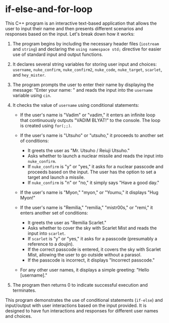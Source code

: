 # if-else-and-for-loop

This C++ program is an interactive text-based application that allows the user to input their name and then presents different scenarios and responses based on the input. Let's break down how it works:

1. The program begins by including the necessary header files (`iostream` and `string`) and declaring the `using namespace std;` directive for easier use of standard input and output functions.

2. It declares several string variables for storing user input and choices: `username`, `nuke_confirm`, `nuke_confirm2`, `nuke_code`, `nuke_target`, `scarlet`, and `hey_mister`.

3. The program prompts the user to enter their name by displaying the message: "Enter your name: " and reads the input into the `username` variable using `cin`.

4. It checks the value of `username` using conditional statements:

   - If the user's name is "Vadim" or "vadim," it enters an infinite loop that continuously outputs "VADIM BLYAT!" to the console. The loop is created using `for(;;)`.

   - If the user's name is "Utsuho" or "utsuho," it proceeds to another set of conditions:
     - It greets the user as "Mr. Utsuho / Reiuji Utsuho."
     - Asks whether to launch a nuclear missile and reads the input into `nuke_confirm`.
     - If `nuke_confirm` is "y" or "yes," it asks for a nuclear passcode and proceeds based on the input. The user has the option to set a target and launch a missile.
     - If `nuke_confirm` is "n" or "no," it simply says "Have a good day."

   - If the user's name is "Myon," "myon," or "Youmu," it displays "Hug Myon!"

   - If the user's name is "Remilia," "remilia," "mistr00s," or "remi," it enters another set of conditions:
     - It greets the user as "Remilia Scarlet."
     - Asks whether to cover the sky with Scarlet Mist and reads the input into `scarlet`.
     - If `scarlet` is "y" or "yes," it asks for a passcode (presumably a reference to a doujin).
     - If the correct passcode is entered, it covers the sky with Scarlet Mist, allowing the user to go outside without a parasol.
     - If the passcode is incorrect, it displays "Incorrect passcode."

   - For any other user names, it displays a simple greeting: "Hello [username]."

5. The program then returns 0 to indicate successful execution and terminates.

This program demonstrates the use of conditional statements (`if-else`) and input/output with user interactions based on the input provided. It is designed to have fun interactions and responses for different user names and choices.

